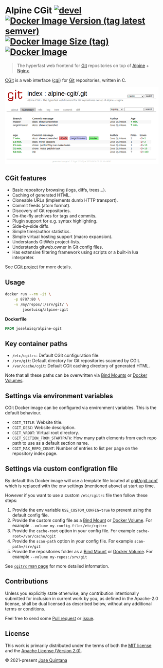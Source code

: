 # Alpine CGit [![devel](https://github.com/joseluisq/alpine-cgit/actions/workflows/devel.yml/badge.svg)](https://github.com/joseluisq/alpine-cgit/actions/workflows/devel.yml) [![Docker Image Version (tag latest semver)](https://img.shields.io/docker/v/joseluisq/alpine-cgit/latest)](https://hub.docker.com/r/joseluisq/alpine-cgit/) [![Docker Image Size (tag)](https://img.shields.io/docker/image-size/joseluisq/alpine-cgit/latest)](https://hub.docker.com/r/joseluisq/alpine-cgit/tags) [![Docker Image](https://img.shields.io/docker/pulls/joseluisq/alpine-cgit.svg)](https://hub.docker.com/r/joseluisq/alpine-cgit/)

> The hyperfast web frontend for [Git](https://git-scm.com/) repositories on top of [Alpine](https://alpinelinux.org/) + [Nginx](https://nginx.org/).

[CGit](https://git.zx2c4.com/cgit/about/) is a web interface ([cgi](https://tools.ietf.org/html/rfc3875)) for [Git](https://git-scm.com/) repositories, written in C.

<img src="./cgit.png" width="600">

## CGit features

- Basic repository browsing (logs, diffs, trees...).
- Caching of generated HTML.
- Cloneable URLs (implements dumb HTTP transport).
- Commit feeds (atom format).
- Discovery of Git repositories.
- On-the-fly archives for tags and commits.
- Plugin support for e.g. syntax highlighting.
- Side-by-side diffs.
- Simple time/author statistics.
- Simple virtual hosting support (macro expansion).
- Understands GitWeb project-lists.
- Understands gitweb.owner in Git config files.
- Has extensive filtering framework using scripts or a built-in lua interpreter.

See [CGit project](https://git.zx2c4.com/cgit/about/) for more details.

## Usage

```sh
docker run --rm -it \
    -p 8787:80 \
    -v /my/repos/:/srv/git/ \
        joseluisq/alpine-cgit
```

**Dockerfile**

```Dockerfile
FROM joseluisq/alpine-cgit
```

## Key container paths

- `/etc/cgitrc`: Default CGit configuration file.
- `/srv/git`: Default directory for Git repositories scanned by CGit.
- `/var/cache/cgit`: Default CGit caching directory of generated HTML.

Note that all these paths can be overwritten via [Bind Mounts](https://docs.docker.com/storage/bind-mounts/) or [Docker Volumes](https://docs.docker.com/storage/volumes/).

## Settings via environment variables

CGit Docker image can be configured via environment variables. This is the default behaviour.

- `CGIT_TITLE`: Website title.
- `CGIT_DESC`: Website description.
- `CGIT_VROOT`: Virtual root directory.
- `CGIT_SECTION_FROM_STARTPATH`: How many path elements from each repo path to use as a default section name.
- `CGIT_MAX_REPO_COUNT`: Number of entries to list per page on the repository index page.

## Settings via custom configration file

By default this Docker image will use a template file located at [cgit/cgit.conf](./cgit/cgit.conf) which is replaced with the env settings (mentioned above) at start up time.

However if you want to use a custom `/etc/cgitrc` file then follow these steps:

1. Provide the env variable `USE_CUSTOM_CONFIG=true` to prevent using the default config file.
2. Provide the custom config file as a [Bind Mount](https://docs.docker.com/storage/bind-mounts/) or [Docker Volume](https://docs.docker.com/storage/volumes/). For example `--volume my-config-file:/etc/cgitrc`
3. Provide the `cache-root` option in your config file. For example `cache-root=/var/cache/cgit`
4. Provide the `scan-path` option in your config file. For example `scan-path=/srv/git`
5. Provide the repositories folder as a [Bind Mount](https://docs.docker.com/storage/bind-mounts/) or [Docker Volume](https://docs.docker.com/storage/volumes/). For example `--volume my-repos:/srv/git`

See [`cgitrc` man page](https://linux.die.net/man/5/cgitrc) for more detailed information.

## Contributions

Unless you explicitly state otherwise, any contribution intentionally submitted for inclusion in current work by you, as defined in the Apache-2.0 license, shall be dual licensed as described below, without any additional terms or conditions.

Feel free to send some [Pull request](https://github.com/joseluisq/alpine-cgit/pulls) or [issue](https://github.com/joseluisq/alpine-cgit/issues).

## License

This work is primarily distributed under the terms of both the [MIT license](LICENSE-MIT) and the [Apache License (Version 2.0)](LICENSE-APACHE).

© 2021-present [Jose Quintana](https://git.io/joseluisq)
